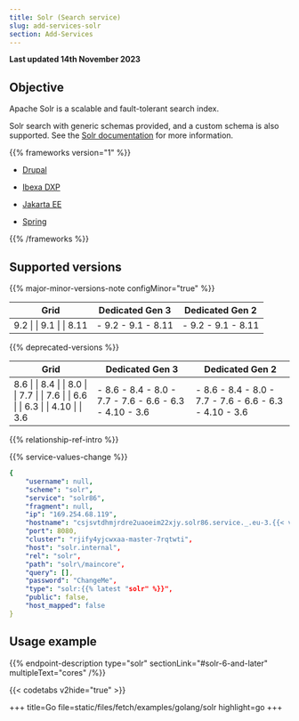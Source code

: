 ```yaml
---
title: Solr (Search service)
slug: add-services-solr
section: Add-Services
---
```


**Last updated 14th November 2023**



## Objective  

Apache Solr is a scalable and fault-tolerant search index.

Solr search with generic schemas provided, and a custom schema is also supported. See the [Solr documentation](../../https:/https:-/lucene.apache.org/solr/6_3_0/index) for more information.

{{% frameworks version="1" %}}

- [Drupal](../add-services-guides/drupal/solr)

- [Ibexa DXP](../guides/ibexa/deploy.md#solr-specificity)

- [Jakarta EE](../guides/jakarta/deploy.md#apache-solr)

- [Spring](../add-services-guides/spring/solr)


{{% /frameworks %}}

## Supported versions

{{% major-minor-versions-note configMinor="true" %}}


<!-- API Version 1 -->

<table>
    <thead>
        <tr>
            <th>Grid</th>
            <th>Dedicated Gen 3</th>
            <th>Dedicated Gen 2</th>
        </tr>
    </thead>
    <tbody>
        <tr>
            <td>9.2 |  
|  9.1 |  
|  8.11</td>
            <td>- 9.2  
- 9.1  
- 8.11</td>
            <td>- 9.2  
- 9.1  
- 8.11</thd>
        </tr>
    </tbody>
</table>



{{% deprecated-versions %}}


<!-- API Version 1 -->

<table>
    <thead>
        <tr>
            <th>Grid</th>
            <th>Dedicated Gen 3</th>
            <th>Dedicated Gen 2</th>
        </tr>
    </thead>
    <tbody>
        <tr>
            <td>8.6 |  
|  8.4 |  
|  8.0 |  
|  7.7 |  
|  7.6 |  
|  6.6 |  
|  6.3 |  
|  4.10 |  
|  3.6</td>
            <td>- 8.6  
- 8.4  
- 8.0  
- 7.7  
- 7.6  
- 6.6  
- 6.3  
- 4.10  
- 3.6</td>
            <td>- 8.6  
- 8.4  
- 8.0  
- 7.7  
- 7.6  
- 6.6  
- 6.3  
- 4.10  
- 3.6</thd>
        </tr>
    </tbody>
</table>



{{% relationship-ref-intro %}}

{{% service-values-change %}}

```yaml
{
    "username": null,
    "scheme": "solr",
    "service": "solr86",
    "fragment": null,
    "ip": "169.254.68.119",
    "hostname": "csjsvtdhmjrdre2uaoeim22xjy.solr86.service._.eu-3.{{< vendor/urlraw "hostname" >}}",
    "port": 8080,
    "cluster": "rjify4yjcwxaa-master-7rqtwti",
    "host": "solr.internal",
    "rel": "solr",
    "path": "solr\/maincore",
    "query": [],
    "password": "ChangeMe",
    "type": "solr:{{% latest "solr" %}}",
    "public": false,
    "host_mapped": false
}
```

## Usage example

{{% endpoint-description type="solr" sectionLink="#solr-6-and-later" multipleText="cores" /%}}

{{< codetabs v2hide="true" >}}

+++
title=Go
file=static/files/fetch/examples/golang/solr
highlight=go
+++


